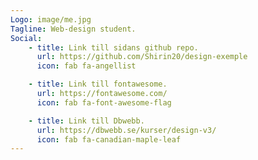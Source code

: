 ```yaml
---
Logo: image/me.jpg
Tagline: Web-design student.
Social:
    - title: Link till sidans github repo.
      url: https://github.com/Shirin20/design-exemple
      icon: fab fa-angellist

    - title: Link till fontawesome.
      url: https://fontawesome.com/
      icon: fab fa-font-awesome-flag

    - title: Link till Dbwebb.
      url: https://dbwebb.se/kurser/design-v3/
      icon: fab fa-canadian-maple-leaf
---
```

